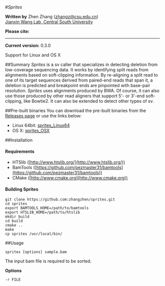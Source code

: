 #*Sprites*

**Written by** Zhen Zhang (zhangz@csu.edu.cn)  
[Jianxin Wang Lab, Central South University](http://netlab.csu.edu.cn/)

**Please cite:**

---

**Current version:** 0.3.0

Support for Linux and OS X

##Summary
*Sprites* is a sv caller that specializes in detecting deletion from low-coverage sequencing data. It works by identifying split reads from alignments based on soft-clipping information. By re-aligning a split read to one of its target sequences derived from paired-end reads that span it, a deletion is predicted and breakpoint ends are pinpointed with base-pair resolution. *Sprites* uses alignments produced by BWA. Of course, it can also use those produced by other read aligners that support 5'- or 3'-end soft-clipping, like Bowtie2. It can also be extended to detect other types of sv.

##Pre-built binaries
You can download the pre-built binaries from the [Releases page](https://github.com/zhangzhen/sprites/releases) or use the links below:
- Linux 64bit: [sprites\_Linux64](https://github.com/zhangzhen/sprites/releases/download/v0.3.0/sprites\_Linux64)
- OS X: [sprites\_OSX](https://github.com/zhangzhen/sprites/releases/download/v0.3.0/sprites\_OSX)

##Installation

#### Requirements
- HTSlib ([http://www.htslib.org/](http://www.htslib.org/))
- BamTools ([https://github.com/pezmaster31/bamtools](https://github.com/pezmaster31/bamtools))
- CMake ([http://www.cmake.org](http://www.cmake.org))

#### Building Sprites 
```
git clone https://github.com:zhangzhen/sprites.git
cd sprites
export BAMTOOLS_HOME=/path/to/bamtools
export HTSLIB_HOME=/path/to/htslib
mkdir build
cd build
cmake ..
make
cp sprites /usr/local/bin/
```
##Usage
```
sprites [options] sample.bam
```
The input bam file is required to be sorted.

**Options**
```
-r FILE 
```
